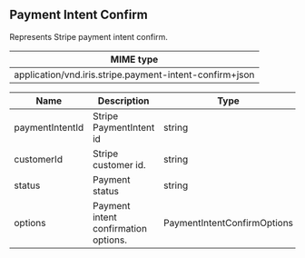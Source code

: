 ## Payment Intent Confirm

Represents Stripe payment intent confirm.

| MIME type                                               |
|---------------------------------------------------------|
| application/vnd.iris.stripe.payment-intent-confirm+json |

| Name                       | Description                                              | Type                         |
|----------------------------|----------------------------------------------------------|------------------------------|
| paymentIntentId            | Stripe PaymentIntent id                                  | string                       |
| customerId                 | Stripe customer id.                                      | string                       |
| status                     | Payment status                                           | string                       |
| options                    | Payment intent confirmation options.                     | PaymentIntentConfirmOptions  |
